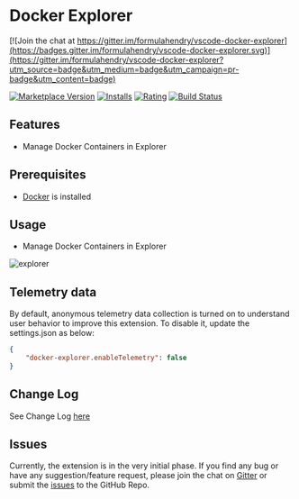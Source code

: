 # Docker Explorer

[![Join the chat at https://gitter.im/formulahendry/vscode-docker-explorer](https://badges.gitter.im/formulahendry/vscode-docker-explorer.svg)](https://gitter.im/formulahendry/vscode-docker-explorer?utm_source=badge&utm_medium=badge&utm_campaign=pr-badge&utm_content=badge)

[![Marketplace Version](https://vsmarketplacebadge.apphb.com/version-short/formulahendry.docker-explorer.svg)](https://marketplace.visualstudio.com/items?itemName=formulahendry.docker-explorer) [![Installs](https://vsmarketplacebadge.apphb.com/installs-short/formulahendry.docker-explorer.svg)](https://marketplace.visualstudio.com/items?itemName=formulahendry.docker-explorer) [![Rating](https://vsmarketplacebadge.apphb.com/rating-short/formulahendry.docker-explorer.svg)](https://marketplace.visualstudio.com/items?itemName=formulahendry.docker-explorer) [![Build Status](https://travis-ci.org/formulahendry/vscode-docker-explorer.svg?branch=master)](https://travis-ci.org/formulahendry/vscode-docker-explorer)

## Features

* Manage Docker Containers in Explorer

## Prerequisites

* [Docker](https://www.docker.com/) is installed

## Usage

* Manage Docker Containers in Explorer

![explorer](images/explorer.png)

## Telemetry data

By default, anonymous telemetry data collection is turned on to understand user behavior to improve this extension. To disable it, update the settings.json as below:
```json
{
    "docker-explorer.enableTelemetry": false
}
```

## Change Log

See Change Log [here](CHANGELOG.md)

## Issues

Currently, the extension is in the very initial phase. If you find any bug or have any suggestion/feature request, please join the chat on [Gitter](https://gitter.im/formulahendry/vscode-docker-explorer) or submit the [issues](https://github.com/formulahendry/vscode-docker-explorer/issues) to the GitHub Repo.

